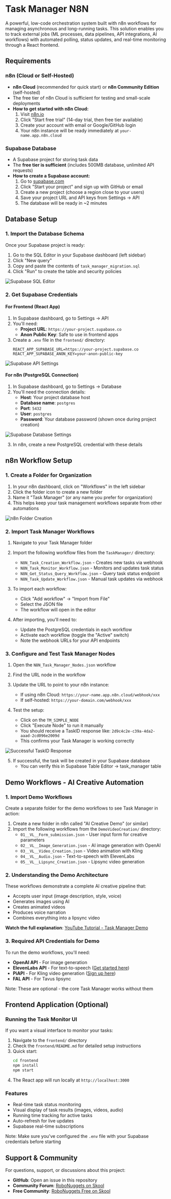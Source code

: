# Task Manager N8N

A powerful, low-code orchestration system built with n8n workflows for managing asynchronous and long-running tasks. This solution enables you to track external jobs (ML processes, data pipelines, API integrations, AI workflows) with automated polling, status updates, and real-time monitoring through a React frontend.

## Requirements

### n8n (Cloud or Self-Hosted)
- **n8n Cloud** (recommended for quick start) or **n8n Community Edition** (self-hosted)
- The free tier of n8n Cloud is sufficient for testing and small-scale deployments
- **How to get started with n8n Cloud:**
  1. Visit [n8n.io](https://n8n.io)
  2. Click "Start free trial" (14-day trial, then free tier available)
  3. Create your account with email or Google/GitHub login
  4. Your n8n instance will be ready immediately at `your-name.app.n8n.cloud`

### Supabase Database
- A Supabase project for storing task data
- The **free tier is sufficient** (includes 500MB database, unlimited API requests)
- **How to create a Supabase account:**
  1. Go to [supabase.com](https://supabase.com)
  2. Click "Start your project" and sign up with GitHub or email
  3. Create a new project (choose a region close to your users)
  4. Save your project URL and API keys from Settings → API
  5. The database will be ready in ~2 minutes

## Database Setup

### 1. Import the Database Schema
Once your Supabase project is ready:
1. Go to the SQL Editor in your Supabase dashboard (left sidebar)
2. Click "New query"
3. Copy and paste the contents of `task_manager_migration.sql`
4. Click "Run" to create the table and security policies

![Supabase SQL Editor](images/supabase-sql-editor.png)

### 2. Get Supabase Credentials

#### For Frontend (React App)
1. In Supabase dashboard, go to Settings → API
2. You'll need:
   - **Project URL**: `https://your-project.supabase.co`
   - **Anon Public Key**: Safe to use in frontend apps
3. Create a `.env` file in the `frontend/` directory:
   ```env
   REACT_APP_SUPABASE_URL=https://your-project.supabase.co
   REACT_APP_SUPABASE_ANON_KEY=your-anon-public-key
   ```

![Supabase API Settings](images/supabase-api-settings.png)

#### For n8n (PostgreSQL Connection)
1. In Supabase dashboard, go to Settings → Database
2. You'll need the connection details:
   - **Host**: Your project database host
   - **Database name**: `postgres`
   - **Port**: `5432`
   - **User**: `postgres`
   - **Password**: Your database password (shown once during project creation)

![Supabase Database Settings](images/supabase-database-settings.png)

3. In n8n, create a new PostgreSQL credential with these details

## n8n Workflow Setup

### 1. Create a Folder for Organization
1. In your n8n dashboard, click on "Workflows" in the left sidebar
2. Click the folder icon to create a new folder
3. Name it "Task Manager" (or any name you prefer for organization)
4. This helps keep your task management workflows separate from other automations

![n8n Folder Creation](images/n8n-folder-creation.png)

### 2. Import Task Manager Workflows
1. Navigate to your Task Manager folder
2. Import the following workflow files from the `TaskManager/` directory:
   - `N8N_Task_Creation_Workflow.json` - Creates new tasks via webhook
   - `N8N_Task_Monitor_Workflow.json` - Monitors and updates task status
   - `N8N_Get_Status_Query_Workflow.json` - Query task status endpoint
   - `N8N_Task_Update_Workflow.json` - Manual task updates via webhook
   
3. To import each workflow:
   - Click "Add workflow" → "Import from File" 
   - Select the JSON file
   - The workflow will open in the editor

4. After importing, you'll need to:
   - Update the PostgreSQL credentials in each workflow
   - Activate each workflow (toggle the "Active" switch)
   - Note the webhook URLs for your API endpoints

### 3. Configure and Test Task Manager Nodes
1. Open the `N8N_Task_Manager_Nodes.json` workflow
2. Find the URL node in the workflow
3. Update the URL to point to your n8n instance:
   - If using n8n Cloud: `https://your-name.app.n8n.cloud/webhook/xxx`
   - If self-hosted: `https://your-domain.com/webhook/xxx`


4. Test the setup:
   - Click on the `TM_SIMPLE_NODE` 
   - Click "Execute Node" to run it manually
   - You should receive a TaskID response like: `2d9c4c2e-c39a-4da2-aaad-2cd096e2009d`
   - This confirms your Task Manager is working correctly

![Successful TaskID Response](images/taskid-response.png)

5. If successful, the task will be created in your Supabase database
   - You can verify this in Supabase Table Editor → task_manager table

## Demo Workflows - AI Creative Automation

### 1. Import Demo Workflows
Create a separate folder for the demo workflows to see Task Manager in action:

1. Create a new folder in n8n called "AI Creative Demo" (or similar)
2. Import the following workflows from the `DemoVideoCreation/` directory:
   - `01__VL__Form_submission.json` - User input form for creative parameters
   - `02__VL__Image_Generation.json` - AI image generation with OpenAI
   - `03__VL__Video_Creation.json` - Video animation with Kling
   - `04__VL__Audio.json` - Text-to-speech with ElevenLabs
   - `05__VL__Lipsync_Creation.json` - Lipsync video generation

### 2. Understanding the Demo Architecture
These workflows demonstrate a complete AI creative pipeline that:
- Accepts user input (image description, style, voice)
- Generates images using AI
- Creates animated videos
- Produces voice narration
- Combines everything into a lipsync video

**Watch the full explanation**: [YouTube Tutorial - Task Manager Demo](https://www.youtube.com/watch?v=PckWZW2fhwQ)

### 3. Required API Credentials for Demo
To run the demo workflows, you'll need:
- **OpenAI API** - For image generation
- **ElevenLabs API** - For text-to-speech ([Get started here](https://try.elevenlabs.io/ruugnmjj7522))
- **PiAPI** - For Kling video generation ([Sign up here](https://piapi.ai/workspace?via=valics))
- **FAL API** - For Tavus lipsync

Note: These are optional - the core Task Manager works without them

## Frontend Application (Optional)

### Running the Task Monitor UI
If you want a visual interface to monitor your tasks:

1. Navigate to the `frontend/` directory
2. Check the `frontend/README.md` for detailed setup instructions
3. Quick start:
   ```bash
   cd frontend
   npm install
   npm start
   ```
4. The React app will run locally at `http://localhost:3000`

### Features
- Real-time task status monitoring
- Visual display of task results (images, videos, audio)
- Running time tracking for active tasks
- Auto-refresh for live updates
- Supabase real-time subscriptions

Note: Make sure you've configured the `.env` file with your Supabase credentials before starting

## Support & Community

For questions, support, or discussions about this project:

- **GitHub**: Open an issue in this repository
- **Community Forum**: [RoboNuggets on Skool](https://www.skool.com/robonuggets/about?ref=eab1a6d8a1aa4769b1979373715509a2)
- **Free Community**: [RoboNuggets Free on Skool](https://www.skool.com/robonuggets-free/about?ref=eab1a6d8a1aa4769b1979373715509a2)
